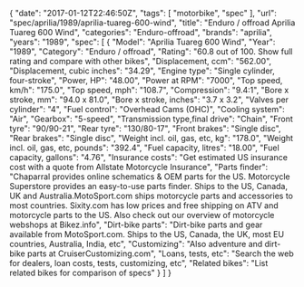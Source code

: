 {
    "date": "2017-01-12T22:46:50Z",
    "tags": [
        "motorbike",
        "spec"
    ],
    "url": "spec\/aprilia\/1989\/aprilia-tuareg-600-wind",
    "title": "Enduro \/ offroad Aprilia Tuareg 600 Wind",
    "categories": "Enduro-offroad",
    "brands": "aprilia",
    "years": "1989",
    "spec": [
        {
            "Model": "Aprilia Tuareg 600 Wind",
            "Year": "1989",
            "Category": "Enduro \/ offroad",
            "Rating": "60.8 out of 100. Show full rating and compare with other bikes",
            "Displacement, ccm": "562.00",
            "Displacement, cubic inches": "34.29",
            "Engine type": "Single cylinder, four-stroke",
            "Power, HP": "48.00",
            "Power at RPM": "7000",
            "Top speed, km\/h": "175.0",
            "Top speed, mph": "108.7",
            "Compression": "9.4:1",
            "Bore x stroke, mm": "94.0 x 81.0",
            "Bore x stroke, inches": "3.7 x 3.2",
            "Valves per cylinder": "4",
            "Fuel control": "Overhead Cams (OHC)",
            "Cooling system": "Air",
            "Gearbox": "5-speed",
            "Transmission type,final drive": "Chain",
            "Front tyre": "90\/90-21",
            "Rear tyre": "130\/80-17",
            "Front brakes": "Single disc",
            "Rear brakes": "Single disc",
            "Weight incl. oil, gas, etc, kg": "178.0",
            "Weight incl. oil, gas, etc, pounds": "392.4",
            "Fuel capacity, litres": "18.00",
            "Fuel capacity, gallons": "4.76",
            "Insurance costs": "Get estimated US insurance cost with a quote from Allstate Motorcycle Insurance",
            "Parts finder": "Chaparral provides online schematics & OEM parts for the US.   Motorcycle Superstore provides an easy-to-use parts finder. Ships to the US, Canada, UK and Australia.MotoSport.com ships motorcycle parts and accessories to most countries.    Sixity.com has low prices and free shipping on ATV and motorcycle parts to the US. Also check out our overview of motorcycle webshops at Bikez.info",
            "Dirt-bike parts": "Dirt-bike parts and gear available from MotoSport.com. Ships to the US, Canada, the UK, most EU countries, Australia, India, etc",
            "Customizing": "Also adventure and dirt-bike parts at CruiserCustomizing.com",
            "Loans, tests, etc": "Search the web for dealers, loan costs, tests, customizing, etc",
            "Related bikes": "List related bikes for comparison of specs"
        }
    ]
}